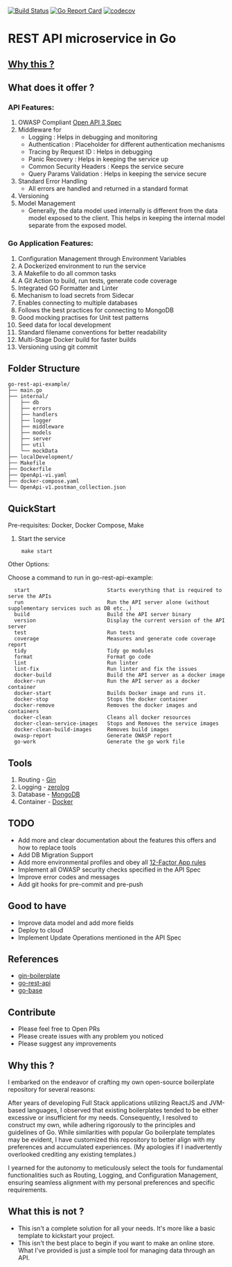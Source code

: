 [![Build Status](https://github.com/rameshsunkara/go-rest-api-example/actions/workflows/cibuild.yml/badge.svg)](https://github.com/rameshsunkara/go-rest-api-example/actions/workflows/cibuild.yml?query=+branch%3Amain)
[![Go Report Card](https://goreportcard.com/badge/github.com/rameshsunkara/go-rest-api-example)](https://goreportcard.com/report/github.com/rameshsunkara/go-rest-api-example)
[![codecov](https://codecov.io/gh/rameshsunkara/go-rest-api-example/branch/main/graph/badge.svg)](https://app.codecov.io/gh/rameshsunkara/go-rest-api-example)


# REST API microservice in Go

## [Why this ?](#why-this--1)

## What does it offer ?

### API Features:
1. OWASP Compliant [Open API 3 Spec](./OpenApi-v1.yaml)
2. Middleware for 
   - Logging : Helps in debugging and monitoring
   - Authentication : Placeholder for different authentication mechanisms
   - Tracing by Request ID : Helps in debugging
   - Panic Recovery : Helps in keeping the service up
   - Common Security Headers : Keeps the service secure
   - Query Params Validation : Helps in keeping the service secure
3. Standard Error Handling
   - All errors are handled and returned in a standard format
4. Versioning
5. Model Management
   - Generally, the data model used internally is different from the data model exposed to the client.
     This helps in keeping the internal model separate from the exposed model.
 
### Go Application Features:
1. Configuration Management through Environment Variables
2. A Dockerized environment to run the service
3. A Makefile to do all common tasks
4. A Git Action to build, run tests, generate code coverage
5. Integrated GO Formatter and Linter
6. Mechanism to load secrets from Sidecar
7. Enables connecting to multiple databases
8. Follows the best practices for connecting to MongoDB
9. Good mocking practises for Unit test patterns
10. Seed data for local development
11. Standard filename conventions for better readability
12. Multi-Stage Docker build for faster builds
13. Versioning using git commit

## Folder Structure

```
go-rest-api-example/
├── main.go
├── internal/
│   ├── db
│   ├── errors
│   ├── handlers
│   ├── logger
│   ├── middleware
│   ├── models
│   ├── server
│   ├── util
│   └── mockData
├── localDevelopment/
├── Makefile
├── Dockerfile
├── OpenApi-vi.yaml
├── docker-compose.yaml
└── OpenApi-v1.postman_collection.json
```

## QuickStart

Pre-requisites: Docker, Docker Compose, Make

1. Start the service

        make start

Other Options:

   Choose a command to run in go-rest-api-example:
   
      start                         Starts everything that is required to serve the APIs
      run                           Run the API server alone (without supplementary services such as DB etc.,)
      build                         Build the API server binary
      version                       Display the current version of the API server
      test                          Run tests
      coverage                      Measures and generate code coverage report
      tidy                          Tidy go modules
      format                        Format go code
      lint                          Run linter
      lint-fix                      Run linter and fix the issues
      docker-build                  Build the API server as a docker image
      docker-run                    Run the API server as a docker container
      docker-start                  Builds Docker image and runs it.
      docker-stop                   Stops the docker container
      docker-remove                 Removes the docker images and containers        
      docker-clean                  Cleans all docker resources
      docker-clean-service-images   Stops and Removes the service images
      docker-clean-build-images     Removes build images
      owasp-report                  Generate OWASP report
      go-work                       Generate the go work file

## Tools

1. Routing - [Gin](https://github.com/gin-gonic/gin)
2. Logging - [zerolog](https://github.com/rs/zerolog)
3. Database - [MongoDB](https://www.mongodb.com/)
4. Container - [Docker](https://www.docker.com/)

## TODO

-  Add more and clear documentation about the features this offers and how to replace tools
-  Add DB Migration Support
-  Add more environmental profiles and obey all [12-Factor App rules](https://12factor.net/ru/)
-  Implement all OWASP security checks specified in the API Spec
-  Improve error codes and messages
-  Add git hooks for pre-commit and pre-push

## Good to have

-  Improve data model and add more fields
-  Deploy to cloud
-  Implement Update Operations mentioned in the API Spec

## References

- [gin-boilerplate](https://github.com/Massad/gin-boilerplate)
- [go-rest-api](https://github.com/qiangxue/go-rest-api)
- [go-base](https://github.com/dhax/go-base)

## Contribute

- Please feel free to Open PRs
- Please create issues with any problem you noticed
- Please suggest any improvements

## Why this ?


I embarked on the endeavor of crafting my own open-source boilerplate repository for several reasons:

After years of developing Full Stack applications utilizing ReactJS and JVM-based languages, I observed that existing boilerplates tended to be either excessive or insufficient for my needs. Consequently, I resolved to construct my own, while adhering rigorously to the principles and guidelines of Go. While similarities with popular Go boilerplate templates may be evident, I have customized this repository to better align with my preferences and accumulated experiences. (My apologies if I inadvertently overlooked crediting any existing templates.)

I yearned for the autonomy to meticulously select the tools for fundamental functionalities such as Routing, Logging, and Configuration Management, ensuring seamless alignment with my personal preferences and specific requirements.

## What this is not ?

- This isn't a complete solution for all your needs. It's more like a basic template to kickstart your project.
- This isn't the best place to begin if you want to make an online store. What I've provided is just a simple tool for managing data through an API.